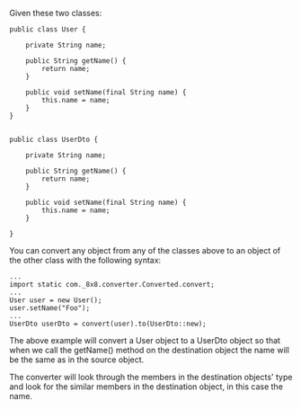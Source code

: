 
Given these two classes:

```
public class User {

	private String name;
	
	public String getName() {
		return name;
	}
	
	public void setName(final String name) {
		this.name = name;
	}
}

	
public class UserDto {

	private String name;

	public String getName() {
		return name;
	}

	public void setName(final String name) {
		this.name = name;
	}
	
}
```

You can convert any object from any of the classes above to an object of the other class with the following syntax:

```
...
import static com._8x8.converter.Converted.convert;
...
User user = new User();
user.setName("Foo");
...
UserDto userDto = convert(user).to(UserDto::new);
```
The above example will convert a User object to a UserDto object so that when we call the getName() method on the destination object the name will be the same as in the source object.

The converter will look through the members in the destination objects' type and look for the similar members in the destination object, in this case the name. 
